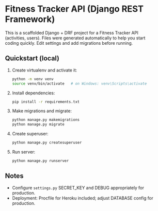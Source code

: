 # Fitness Tracker API (Django REST Framework)

This is a scaffolded Django + DRF project for a Fitness Tracker API (activities, users).
Files were generated automatically to help you start coding quickly. Edit settings and add migrations before running.

## Quickstart (local)
1. Create virtualenv and activate it:
   ```bash
   python -m venv venv
   source venv/bin/activate   # on Windows: venv\Scripts\activate
   ```
2. Install dependencies:
   ```bash
   pip install -r requirements.txt
   ```
3. Make migrations and migrate:
   ```bash
   python manage.py makemigrations
   python manage.py migrate
   ```
4. Create superuser:
   ```bash
   python manage.py createsuperuser
   ```
5. Run server:
   ```bash
   python manage.py runserver
   ```

## Notes
- Configure `settings.py` SECRET_KEY and DEBUG appropriately for production.
- Deployment: Procfile for Heroku included; adjust DATABASE config for production.
